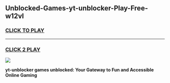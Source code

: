 
## Unblocked-Games-yt-unblocker-Play-Free-w12vl
<h3>
<a href="https://premium76.site?title=yt-unblocker&ref=20M">CLICK TO PLAY</a></h3>
<hr>

<h3>
<a href="https://premium76.site?title=yt-unblocker&ref=20M">CLICK 2 PLAY</a>
  
</h3>

<a href="https://premium76.site?title=yt-unblocker&ref=19M"><img src="https://clearcache.store/games.png"></a>


**yt-unblocker games unblocked: Your Gateway to Fun and Accessible Online Gaming**
